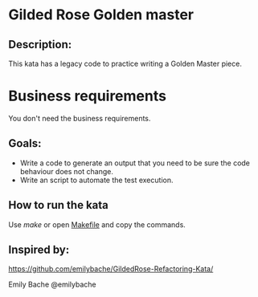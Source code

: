 # Gilded Rose Golden master

## Description:
This kata has a legacy code to practice writing a Golden Master piece.

# Business requirements
You don't need the business requirements.

## Goals:
- Write a code to generate an output that you need to be sure the code behaviour does not change.
- Write an script to automate the test execution.

## How to run the kata
Use _make_ or open [Makefile](./Makefile) and copy the commands.

## Inspired by:
https://github.com/emilybache/GildedRose-Refactoring-Kata/

Emily Bache @emilybache